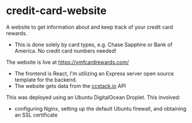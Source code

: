# credit-card-website

A website to get information about and keep track of your credit card rewards.

- This is done solely by card types, e.g. Chase Sapphire or Bank of America. No credit card numbers needed!

The website is live at https://ymfcardrewards.com/

- The frontend is React, I'm utilizing an Express server open source template for the backend.
- The website gets data from the [ccstack.io](https://ccstack.io/) API

This was deployed using an Ubuntu DigitalOcean Droplet. This involved:

- configuring Nginx, setting up the default Ubuntu firewall, and obtaining an SSL certificate
